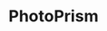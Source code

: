 ---
draft: false
title: PhotoPrism
content:
  id: photoprism
  name: PhotoPrism
  website: https://photoprism.app/
  short_description: PhotoPrism is an AI-powered app for browsing, organizing & sharing your photo collection
---